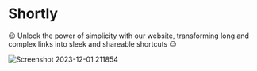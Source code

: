 # Shortly

😉 Unlock the power of simplicity with our website, transforming long and complex links into sleek and shareable shortcuts 😉

![Screenshot 2023-12-01 211854](https://github.com/devhamid2002/Fauxica/assets/141550176/d5f7e6d2-db77-47c8-be17-2cd5c5cdd60a)
